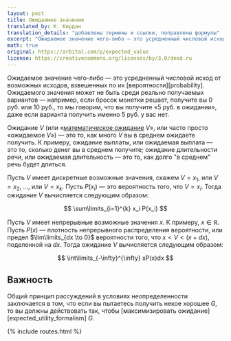 ```yaml
---
layout: post
title: Ожидаемое значение
translated_by: К. Кирдан
translation_details: "добавлены термины и ссылки, поправлены формулы"
excerpt: "Ожидаемое значение чего-либо — это усредненный числовой исход от возможных исходов, взвешенных по их вероятности."
math: true
original: https://arbital.com/p/expected_value
license: https://creativecommons.org/licenses/by/3.0/deed.ru
---
```

Ожидаемое значение чего-либо — это усредненный числовой исход от возможных исходов, взвешенных по их [вероятности][probability]. Ожидаемого значения может не быть среди реально получаемых вариантов — например, если бросок монетки решает, получите вы 0 руб. или 10 руб., то мы говорим, что вы получите «5 руб. в ожидании», даже если варианта получить именно 5 руб. у вас нет.

Ожидание $V$ (или «[математическое ожидание](https://ru.wikipedia.org/wiki/%D0%9C%D0%B0%D1%82%D0%B5%D0%BC%D0%B0%D1%82%D0%B8%D1%87%D0%B5%D1%81%D0%BA%D0%BE%D0%B5_%D0%BE%D0%B6%D0%B8%D0%B4%D0%B0%D0%BD%D0%B8%D0%B5) $V$», или часто просто «ожидаемое $V$») — это то, как много $V$ вы в среднем ожидаете получить. К примеру, ожидание выплаты, или ожидаемая выплата — это то, сколько денег вы в среднем получите; ожидание длительности речи, или ожидаемая длительность — это то, как долго "в среднем" речь будет длиться.

Пусть $V$ имеет дискретные возможные значения, скажем $V = x_1$, или $V = x_2$, ..., или $V = x_k$. Пусть $P(x_i)$ — это вероятность того, что $V=x_i$. Тогда ожидание $V$ вычисляется следующим образом:

$$ \sum\limits_{i=1}^{k} x_i P(x_i) $$

Пусть $V$ имеет непрерывные возможные значения $x$. К примеру, $x\in\mathbb{R}$. Пусть $P(x)$ — плотность непрерывного распределения вероятности, или предел $\lim\limits_{dx \to 0}$ вероятности того, что $x < V < (x+dx)$, поделенной на $dx$. Тогда ожидание $V$ вычисляется следующим образом:

$$ \int\limits_{-\infty}^{\infty} xP(x)dx $$

## Важность

Общий принцип рассуждений в условиях неопределенности заключается в том, что если вы пытаетесь получить некое хорошее $G$, то вы должны действовать так, чтобы [максимизировать ожидание][expected_utility_formalism] $G$.

{% include routes.html %}
